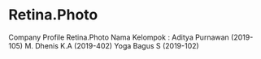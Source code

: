 # Retina.Photo
Company Profile Retina.Photo
Nama Kelompok : Aditya Purnawan (2019-105)
                M. Dhenis K.A (2019-402)
                Yoga Bagus S (2019-102)
